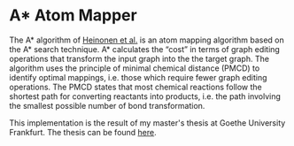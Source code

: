 # A* Atom Mapper


The A* algorithm of [Heinonen et al.](https://pdfs.semanticscholar.org/f73a/6c2e7a7e248a8f3af16bb74653b1f46c2c82.pdf) is an atom mapping algorithm based on the A* search technique. A* calculates the “cost” in terms of graph editing operations that transform the input graph into the the target graph. The algorithm uses the principle of minimal chemical distance (PMCD) to identify optimal mappings, i.e. those which require fewer graph editing operations. The PMCD states that most chemical reactions follow the shortest path for converting reactants into products, i.e. the path involving the smallest possible number of bond transformation.

This implementation is the result of my master's thesis at Goethe University Frankfurt. The thesis can be found [here](https://zotko.github.io/a-star-atom-mapper/docs/master_thesis.pdf).
